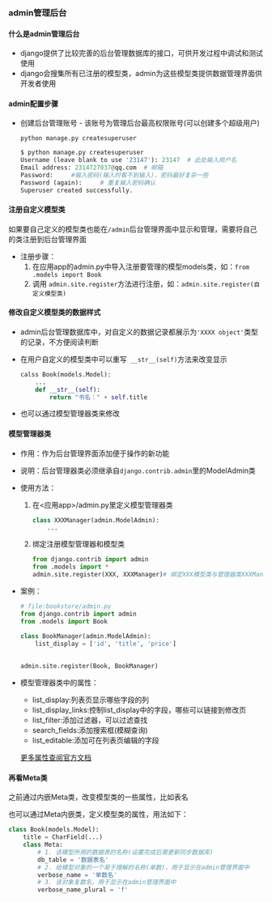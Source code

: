 ### admin管理后台

#### 什么是admin管理后台

- django提供了比较完善的后台管理数据库的接口，可供开发过程中调试和测试使用
- django会搜集所有已注册的模型类，admin为这些模型类提供数据管理界面供开发者使用

#### admin配置步骤

- 创建后台管理账号 - 该账号为管理后台最高权限账号(可以创建多个超级用户)

  `python manage.py createsuperuser`

  ```python
  $ python manage.py createsuperuser
  Username (leave blank to use '23147'): 23147	# 此处输入用户名
  Email address: 2314727037@qq.com	# 邮箱
  Password: 	#输入密码(输入时看不到输入)，密码最好复杂一些
  Password (again): 	# 重复输入密码确认
  Superuser created successfully.
  
  ```


#### 注册自定义模型类

如果要自己定义的模型类也能在`/admin`后台管理界面中显示和管理，需要将自己的类注册到后台管理界面

- 注册步骤：
  1. 在应用app的admin.py中导入注册要管理的模型models类，如：`from .models import Book`
  2. 调用 `admin.site.register`方法进行注册，如：`admin.site.register(自定义模型类)`

#### 修改自定义模型类的数据样式

- admin后台管理数据库中，对自定义的数据记录都展示为`'XXXX object'`类型的记录，不方便阅读判断

- 在用户自定义的模型类中可以重写` __str__(self)`方法来改变显示

  ```python
  calss Book(models.Model):
      ...
      def __str__(self):
          return "书名：" + self.title
  ```

- 也可以通过模型管理器类来修改

#### 模型管理器类

- 作用：作为后台管理界面添加便于操作的新功能

- 说明：后台管理器类必须继承自`django.contrib.admin`里的ModelAdmin类

- 使用方法：

  1. 在<应用app>/admin.py里定义模型管理器类

     ```python
     class XXXManager(admin.ModelAdmin):
         ...
     ```

  2. 绑定注册模型管理器和模型类

     ```python
     from django.contrib import admin
     from .models import *
     admin.site.register(XXX, XXXManager)# 绑定XXX模型类与管理器类XXXManager
     ```

- 案例：

  ```python
  # file:bookstore/admin.py
  from django.contrib import admin
  from .models import Book
  
  class BookManager(admin.ModelAdmin):
      list_display = ['id', 'title', 'price']
      
      
  admin.site.register(Book, BookManager)
  ```

- 模型管理器类中的属性：

  - list_display:列表页显示哪些字段的列
  - list_display_links:控制list_display中的字段，哪些可以链接到修改页
  - list_filter:添加过滤器，可以过滤查找
  - search_fields:添加搜索框(模糊查询)
  - list_editable:添加可在列表页编辑的字段

  [更多属性查阅官方文档](https://docs.djangoproject.com/en/4.0/ref/contrib/admin/)

#### 再看Meta类

之前通过内嵌Meta类，改变模型类的一些属性，比如表名

也可以通过Meta内嵌类，定义模型类的属性，用法如下：

```python
class Book(models.Model):
    title = CharField(...)
    class Meta:
        # 1. 该模型所用的数据表的名称(设置完成后需更新同步数据库)
        db_table = '数据表名'
        # 2. 给模型对象的一个易于理解的名称(单数)，用于显示在admin管理界面中
        verbose_name = '单数名'
        # 3. 该对象复数名，用于显示在admin管理界面中
        verbose_name_plural = 'f'
```

































